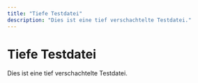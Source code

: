 ```yaml
---
title: "Tiefe Testdatei"
description: "Dies ist eine tief verschachtelte Testdatei."
---
```


# Tiefe Testdatei

Dies ist eine tief verschachtelte Testdatei.
